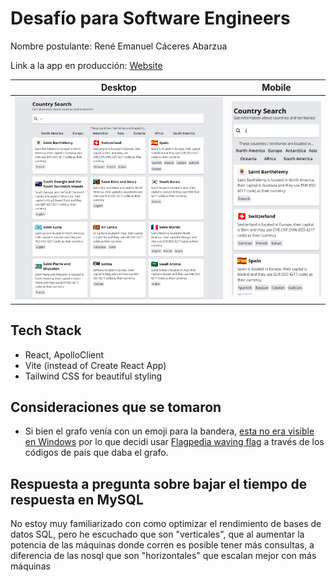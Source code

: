 # Desafío para Software Engineers

Nombre postulante: René Emanuel Cáceres Abarzua

Link a la app en producción: [Website](https://countrysearch1.netlify.app/)

|            Desktop            |            Mobile            |
| :---------------------------: | :--------------------------: |
| ![](imgs/landing-desktop.png) | ![](imgs/landing-mobile.png) |

## Tech Stack
- React, ApolloClient
- Vite (instead of Create React App)
- Tailwind CSS for beautiful styling

## Consideraciones que se tomaron

- Si bien el grafo venía con un emoji para la bandera, [esta no era visible en Windows](https://www.emojiall.com/en/blog/321) por lo que decidi usar [Flagpedia waving flag](https://flagpedia.net/download/icons) a través de los códigos de país que daba el grafo.

## Respuesta a pregunta sobre bajar el tiempo de respuesta en MySQL
No estoy muy familiarizado con como optimizar el rendimiento de bases de datos SQL, pero he escuchado que son "verticales", que al aumentar la potencia de las máquinas donde corren es posible tener más consultas, a diferencia de las nosql que son "horizontales" que escalan mejor con más máquinas
